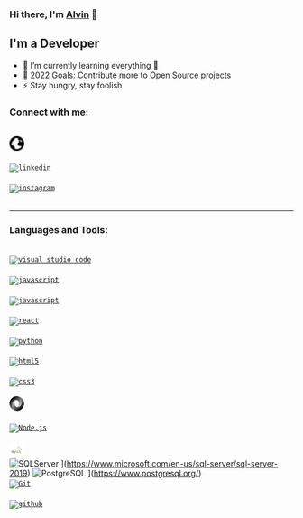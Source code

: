 ### Hi there, I'm [Alvin][website] 👋 

## I'm a Developer

- 🔭 I’m currently learning everything 🤣
- 🥅 2022 Goals: Contribute more to Open Source projects
- ⚡ Stay hungry, stay foolish

### Connect with me:

[<code>
<img alt="portofolio" width="26px" src="https://raw.githubusercontent.com/iconic/open-iconic/master/svg/globe.svg" />
</code>](https://profile.vin-dev.my.id/)
[<code>
<img alt="linkedin" width="26px" src="https://cdn.jsdelivr.net/npm/simple-icons@v3/icons/linkedin.svg" />
</code>](https://www.linkedin.com/in/alvin-fauzi-aulia)
[<code>
<img alt="instagram" width="26px" src="https://cdn.jsdelivr.net/npm/simple-icons@v3/icons/instagram.svg" />
</code>](https://www.instagram.com/this.vin/)
<br/>

---
### Languages and Tools:

[<code>
<img alt="visual studio code" width="26px" src="https://img.icons8.com/fluent/240/000000/visual-studio-code-2019.png" />
</code>](https://code.visualstudio.com/)
[<code>
<img alt="javascript" width="26px" src="https://img.icons8.com/color/240/000000/javascript.png" />
</code>](https://developer.mozilla.org/en-US/docs/Web/JavaScript)
[<code>
<img alt="javascript" width="26px" src="https://img.icons8.com/offices/160/000000/php-logo.png" />
</code>](https://www.php.net/)
[<code>
<img alt="react" width="26px" src="https://img.icons8.com/color/240/000000/react-native.png" />
</code>](https://reactjs.org/)
[<code>
<img alt="python" width="26px" src="https://img.icons8.com/color/240/000000/python.png">
</code>](https://www.python.org/)
[<code>
<img alt="html5" width="26px" src="https://img.icons8.com/color/240/000000/html-5.png">
</code>](https://developer.mozilla.org/en-US/docs/Web/HTML)
[<code>
<img alt="css3" width="26px" src="https://img.icons8.com/color/240/000000/css3.png">
</code>](https://developer.mozilla.org/en-US/docs/Web/CSS)
[<code>
<img alt="json" width="26px" src="https://raw.githubusercontent.com/github/explore/80688e429a7d4ef2fca1e82350fe8e3517d3494d/topics/json/json.png">
</code>](https://www.json.org/json-en.html)
[<code>
<img alt="Node.js" width="26px" src="https://img.icons8.com/color/240/000000/nodejs.png">
</code>](https://nodejs.org/en/)
[<code>
<img alt="MySQL" width="26px" src="https://raw.githubusercontent.com/github/explore/80688e429a7d4ef2fca1e82350fe8e3517d3494d/topics/mysql/mysql.png">
</code>](https://dev.mysql.com/)
<img alt="SQLServer" width="26px" src="https://img.icons8.com/color/344/microsoft-sql-server.png">
</code>](https://www.microsoft.com/en-us/sql-server/sql-server-2019)
<img alt="PostgreSQL" width="26px" src="https://img.icons8.com/color/344/postgreesql.png">
</code>](https://www.postgresql.org/)
[<code>
<img alt="Git" width="26px" src="https://img.icons8.com/color/240/000000/git.png">
</code>](https://git-scm.com/)
[<code>
<img alt="github" width="26px" src="https://img.icons8.com/ios-glyphs/240/000000/github.png">
</code>](https://github.com/)

[website]: https://profile.vin-dev.my.id/